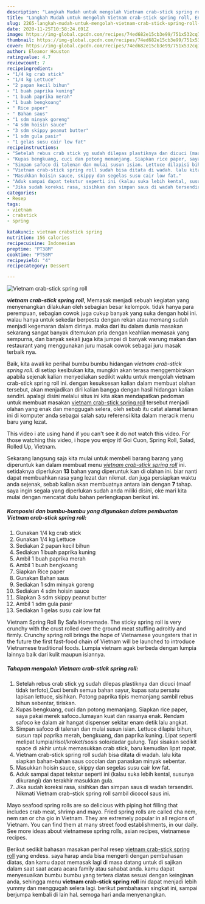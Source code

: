 ```yaml
---
description: "Langkah Mudah untuk mengolah Vietnam crab-stick spring roll, Enak"
title: "Langkah Mudah untuk mengolah Vietnam crab-stick spring roll, Enak"
slug: 2265-langkah-mudah-untuk-mengolah-vietnam-crab-stick-spring-roll-enak
date: 2020-11-25T10:58:24.691Z
image: https://img-global.cpcdn.com/recipes/74ed682e15cb3e99/751x532cq70/vietnam-crab-stick-spring-roll-foto-resep-utama.jpg
thumbnail: https://img-global.cpcdn.com/recipes/74ed682e15cb3e99/751x532cq70/vietnam-crab-stick-spring-roll-foto-resep-utama.jpg
cover: https://img-global.cpcdn.com/recipes/74ed682e15cb3e99/751x532cq70/vietnam-crab-stick-spring-roll-foto-resep-utama.jpg
author: Eleanor Houston
ratingvalue: 4.7
reviewcount: 7
recipeingredient:
- "1/4 kg crab stick"
- "1/4 kg Lettuce"
- "2 papan kecil bihun"
- "1 buah paprika kuning"
- "1 buah paprika merah"
- "1 buah bengkoang"
- " Rice paper"
- " Bahan saus"
- "1 sdm minyak goreng"
- "4 sdm hoisin sauce"
- "3 sdm skippy peanut butter"
- "1 sdm gula pasir"
- "1 gelas susu cair low fat"
recipeinstructions:
- "Setelah rebus crab stick yg sudah dilepas plastiknya dan dicuci (maaf tidak terfoto),Cuci bersih semua bahan sayur, kupas satu persatu lapisan lettuce, sisihkan. Potong paprika tipis memanjang sambil rebus bihun sebentar, tiriskan."
- "Kupas bengkuang, cuci dan potong memanjang. Siapkan rice paper, saya pakai merek safoco..lumayan kuat dan rasanya enak. Rendam safoco ke dalam air hangat dispenser sekitar enam detik lalu angkat."
- "Simpan safoco di talenan dan mulai susun isian. Lettuce dilapisi bihun, susun rapi paprika merah, bengkuang, dan paprika kuning. Lipat seperti melipat lumpia/risol/kroket/sosis solo/dadar gulung. Tapi sisakan sedikit space di akhir untuk memasukkan crab stick, baru kemudian lipat rapat."
- "Vietnam crab-stick spring roll sudah bisa ditata di wadah. lalu kita siapkan bahan-bahan saus cocolan dan panaskan minyak sebentar."
- "Masukkan hoisin sauce, skippy dan segelas susu cair low fat."
- "Aduk sampai dapat tekstur seperti ini (kalau suka lebih kental, susunya dikurangi) dan terakhir masukkan gula."
- "Jika sudah koreksi rasa, sisihkan dan simpan saus di wadah tersendiri. Nikmati Vietnam crab-stick spring roll sambil dicocol saus ini."
categories:
- Resep
tags:
- vietnam
- crabstick
- spring

katakunci: vietnam crabstick spring 
nutrition: 156 calories
recipecuisine: Indonesian
preptime: "PT38M"
cooktime: "PT58M"
recipeyield: "4"
recipecategory: Dessert

---
```



![Vietnam crab-stick spring roll](https://img-global.cpcdn.com/recipes/74ed682e15cb3e99/751x532cq70/vietnam-crab-stick-spring-roll-foto-resep-utama.jpg)

<b><i>vietnam crab-stick spring roll</i></b>, Memasak menjadi sebuah kegiatan yang menyenangkan dilakukan oleh sebagian besar kelompok. tidak hanya para perempuan, sebagian cowok juga cukup banyak yang suka dengan hobi ini. walau hanya untuk sekedar berpesta dengan rekan atau memang sudah menjadi kegemaran dalam dirinya. maka dari itu dalam dunia masakan sekarang sangat banyak ditemukan pria dengan keahlian memasak yang sempurna, dan banyak sekali juga kita jumpai di banyak warung makan dan restaurant yang menggunakan juru masak cowok sebagai juru masak terbaik nya.

Baik, kita awali ke perihal bumbu bumbu hidangan <i>vietnam crab-stick spring roll</i>. di setiap kesibukan kita, mungkin akan terasa menggembirakan apabila sejenak kalian menyediakan sedikit waktu untuk mengolah vietnam crab-stick spring roll ini. dengan kesuksesan kalian dalam membuat olahan tersebut, akan menjadikan diri kalian bangga dengan hasil hidangan kalian sendiri. apalagi disini melalui situs ini kita akan mendapatkan pedoman untuk membuat masakan <u>vietnam crab-stick spring roll</u> tersebut menjadi olahan yang enak dan menggugah selera, oleh sebab itu catat alamat laman ini di komputer anda sebagai salah satu referensi kita dalam meracik menu baru yang lezat.

This video i ate using hand if you can&#39;t see it do not watch this video. For those watching this video, i hope you enjoy it! Goi Cuon, Spring Roll, Salad, Rolled Up, Vietnam.


Sekarang langsung saja kita mulai untuk membeli barang barang yang diperuntuk kan dalam membuat menu <u><i>vietnam crab-stick spring roll</i></u> ini. setidaknya diperlukan <b>13</b> bahan yang diperuntuk kan di olahan ini. biar nanti dapat membuahkan rasa yang lezat dan nikmat. dan juga persiapkan waktu anda sejenak, sebab kalian akan membuatnya antara lain dengan <b>7</b> tahap. saya ingin segala yang diperlukan sudah anda miliki disini, oke mari kita mulai dengan mencatat dulu bahan perlengkapan berikut ini.

<!--inarticleads1-->

##### Komposisi dan bumbu-bumbu yang digunakan dalam pembuatan Vietnam crab-stick spring roll:

1. Gunakan 1/4 kg crab stick
1. Gunakan 1/4 kg Lettuce
1. Sediakan 2 papan kecil bihun
1. Sediakan 1 buah paprika kuning
1. Ambil 1 buah paprika merah
1. Ambil 1 buah bengkoang
1. Siapkan  Rice paper
1. Gunakan  Bahan saus
1. Sediakan 1 sdm minyak goreng
1. Sediakan 4 sdm hoisin sauce
1. Siapkan 3 sdm skippy peanut butter
1. Ambil 1 sdm gula pasir
1. Sediakan 1 gelas susu cair low fat


Vietnam Spring Roll By Safa Homemade. The sticky spring roll is very crunchy with the crust rolled over the ground meat stuffing adroitly and firmly. Crunchy spring roll brings the hope of Vietnamese youngsters that in the future the first fast-food chain of Vietnam will be launched to introduce Vietnamese traditional foods. Lumpia vietnam agak berbeda dengan lumpia lainnya baik dari kulit maupun isiannya. 

<!--inarticleads2-->

##### Tahapan mengolah Vietnam crab-stick spring roll:

1. Setelah rebus crab stick yg sudah dilepas plastiknya dan dicuci (maaf tidak terfoto),Cuci bersih semua bahan sayur, kupas satu persatu lapisan lettuce, sisihkan. Potong paprika tipis memanjang sambil rebus bihun sebentar, tiriskan.
1. Kupas bengkuang, cuci dan potong memanjang. Siapkan rice paper, saya pakai merek safoco..lumayan kuat dan rasanya enak. Rendam safoco ke dalam air hangat dispenser sekitar enam detik lalu angkat.
1. Simpan safoco di talenan dan mulai susun isian. Lettuce dilapisi bihun, susun rapi paprika merah, bengkuang, dan paprika kuning. Lipat seperti melipat lumpia/risol/kroket/sosis solo/dadar gulung. Tapi sisakan sedikit space di akhir untuk memasukkan crab stick, baru kemudian lipat rapat.
1. Vietnam crab-stick spring roll sudah bisa ditata di wadah. lalu kita siapkan bahan-bahan saus cocolan dan panaskan minyak sebentar.
1. Masukkan hoisin sauce, skippy dan segelas susu cair low fat.
1. Aduk sampai dapat tekstur seperti ini (kalau suka lebih kental, susunya dikurangi) dan terakhir masukkan gula.
1. Jika sudah koreksi rasa, sisihkan dan simpan saus di wadah tersendiri. Nikmati Vietnam crab-stick spring roll sambil dicocol saus ini.


Mayo seafood spring rolls are so delicious with piping hot filling that includes crab meat, shrimp and mayo. Fried spring rolls are called cha nem, nem ran or cha gio in Vietnam. They are extremely popular in all regions of Vietnam. You can find them at many street food establishments, in our daily. See more ideas about vietnamese spring rolls, asian recipes, vietnamese recipes. 

Berikut sedikit bahasan masakan perihal resep <u>vietnam crab-stick spring roll</u> yang endess. saya harap anda bisa mengerti dengan pembahasan diatas, dan kamu dapat memasak lagi di masa datang untuk di sajikan dalam saat saat acara acara family atau sahabat anda. kamu dapat menyesuaikan bumbu bumbu yang tertera diatas sesuai dengan keinginan anda, sehingga menu <b>vietnam crab-stick spring roll</b> ini dapat menjadi lebih yummy dan menggugah selera lagi. berikut pembahasan singkat ini, sampai berjumpa kembali di lain hal. semoga hari anda menyenangkan.
